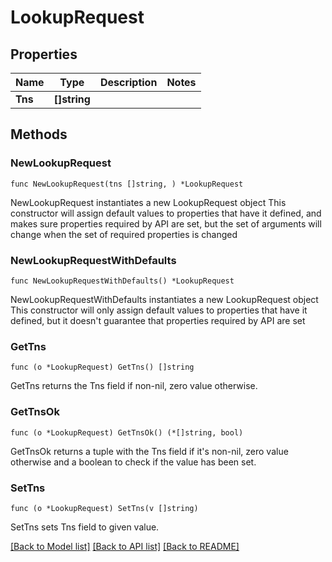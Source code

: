 # LookupRequest

## Properties

Name | Type | Description | Notes
------------ | ------------- | ------------- | -------------
**Tns** | **[]string** |  | 

## Methods

### NewLookupRequest

`func NewLookupRequest(tns []string, ) *LookupRequest`

NewLookupRequest instantiates a new LookupRequest object
This constructor will assign default values to properties that have it defined,
and makes sure properties required by API are set, but the set of arguments
will change when the set of required properties is changed

### NewLookupRequestWithDefaults

`func NewLookupRequestWithDefaults() *LookupRequest`

NewLookupRequestWithDefaults instantiates a new LookupRequest object
This constructor will only assign default values to properties that have it defined,
but it doesn't guarantee that properties required by API are set

### GetTns

`func (o *LookupRequest) GetTns() []string`

GetTns returns the Tns field if non-nil, zero value otherwise.

### GetTnsOk

`func (o *LookupRequest) GetTnsOk() (*[]string, bool)`

GetTnsOk returns a tuple with the Tns field if it's non-nil, zero value otherwise
and a boolean to check if the value has been set.

### SetTns

`func (o *LookupRequest) SetTns(v []string)`

SetTns sets Tns field to given value.



[[Back to Model list]](../README.md#documentation-for-models) [[Back to API list]](../README.md#documentation-for-api-endpoints) [[Back to README]](../README.md)


